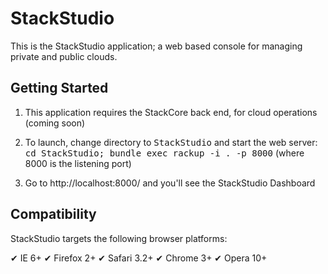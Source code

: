 StackStudio
===========

This is the StackStudio application; a web based console for managing
private and public clouds.

Getting Started
---------------

1. This application requires the StackCore back end, for cloud operations (coming soon)

2. To launch, change directory to <tt>StackStudio</tt> and start the web server:
       <tt>cd StackStudio; bundle exec rackup -i . -p 8000</tt>
       (where 8000 is the listening port)

3. Go to http://localhost:8000/ and you'll see the StackStudio Dashboard

Compatibility
-------------

StackStudio targets the following browser platforms:

✔ IE 6+
✔ Firefox 2+
✔ Safari 3.2+
✔ Chrome 3+
✔ Opera 10+

